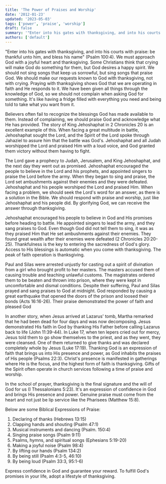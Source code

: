 ```yaml
---
title: 'The Power of Praises and Worship'
date: '2012-01-23'
updated: '2023-05-03'
tags: ['power', 'praise', 'worship']
draft: false
summary: '"Enter into his gates with thanksgiving, and into his courts with praise: be thankful unto him, and bless his name" (Psalm 100:4). We must approach God with a joyful heart and thanksgiving.'
authors: ['default']
---
```


"Enter into his gates with thanksgiving, and into his courts with praise: be thankful unto him, and bless his name" (Psalm 100:4). We must approach God with a joyful heart and thanksgiving. Some Christians think that crying will make God do something for them, but God desires a happy spirit. We should not sing songs that keep us sorrowful, but sing songs that praise God. We should make our requests known to God with thanksgiving, not with crying. Praying with thanksgiving shows God that we are operating in faith and He responds to it. We have been given all things through the knowledge of God, so we should not complain when asking God for something. It's like having a fridge filled with everything you need and being told to take what you want from it.

Believers often fail to recognize the blessings God has made available to them. Instead of complaining, we should praise God and acknowledge what He has provided. The story of King Jehoshaphat in 2 Chronicles 20 is an excellent example of this. When facing a great multitude in battle, Jehoshaphat sought the Lord, and the Spirit of the Lord spoke through Jahaziel to assure him that the battle was God's. Jehoshaphat and all Judah worshipped the Lord and praised Him with a loud voice, and God granted them victory without them having to fight.

The Lord gave a prophecy to Judah, Jerusalem, and King Jehoshaphat, and the next day they went out as promised. Jehoshaphat encouraged the people to believe in the Lord and his prophets, and appointed singers to praise the Lord before the army. When they began to sing and praise, the Lord set ambushments against their enemies and they were defeated. Jehoshaphat and his people worshiped the Lord and praised Him. When facing a problem, we should seek the Lord's word for an answer, as there is a solution in the Bible. We should respond with praise and worship, just like Jehoshaphat and his people did. By glorifying God, we can receive the answer through thanksgiving.

Jehoshaphat encouraged his people to believe in God and His promises before heading to battle. He appointed singers to lead the army, and they sang praises to God. Even though God did not tell them to sing, it was as they praised Him that He set ambushments against their enemies. They found great wealth after their enemies were defeated (2 Chronicles 20:20-25). Thankfulness is the key to entering the sacredness of God's glory. Access to His blessings is automatic when you come with thanksgiving. The peak of faith operation is thanksgiving.

Paul and Silas were arrested unjustly for casting out a spirit of divination from a girl who brought profit to her masters. The masters accused them of causing trouble and teaching unlawful customs. The magistrates ordered them to be beaten and thrown into prison, where they were kept in uncomfortable and dismal conditions. Despite their suffering, Paul and Silas prayed and sang praises to God at midnight. God responded by causing a great earthquake that opened the doors of the prison and loosed their bonds (Acts 16:16-26). Their praise demonstrated the power of faith and pleased God

In another story, when Jesus arrived at Lazarus' tomb, Martha remarked that he had been dead for four days and was now decomposing. Jesus demonstrated His faith in God by thanking His Father before calling Lazarus back to life (John 11:39-44). In Luke 17, when ten lepers cried out for mercy, Jesus told them to go show themselves to the priest, and as they went, they were cleansed. One of them returned to give thanks and was declared completely whole by Jesus (Luke 17:19). Thanking God is an expression of faith that brings us into His presence and power, as God inhabits the praises of His people (Psalms 22:3). Christ's presence is manifested in gatherings where He is the focus, and the highest form of faith is thanksgiving. Gifts of the Spirit often operate in church services following a time of praise and worship.

In the school of prayer, thanksgiving is the final signature and the will of God for us (I Thessalonians 5:23). It's an expression of confidence in God and brings His presence and power. Genuine praise must come from the heart and not just be lip service like the Pharisees (Matthew 15:8).

Below are some Biblical Expressions of Praise:

1. Declaring of thanks (Hebrews 13:15)
2. Clapping hands and shouting (Psalm 47:1)
3. Musical instruments and dancing (Psalm. 150:4)
4. Singing praise songs (Psalm 9:11)
5. Psalms, hymns, and spiritual songs (Ephesians 5:19-20)
6. Making a joyful noise (Psalm 98:4)
7. By lifting our hands (Psalm 134:2)
8. By being still (Psalm 4:3-5, 46:10)
9. By being loud (Psalm 33:3, 95:1-6)

Express confidence in God and guarantee your reward. To fulfill God's promises in your life, adopt a lifestyle of thanksgiving.
